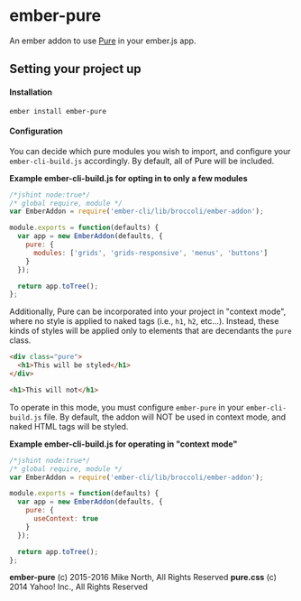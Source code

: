 # ember-pure

An ember addon to use [Pure](http://http://purecss.io/) in your ember.js app.

## Setting your project up

#### Installation
```
ember install ember-pure
```

#### Configuration
You can decide which pure modules you wish to import, and configure your `ember-cli-build.js` accordingly. By default, all of Pure will be included.

**Example ember-cli-build.js for opting in to only a few modules**
```js
/*jshint node:true*/
/* global require, module */
var EmberAddon = require('ember-cli/lib/broccoli/ember-addon');

module.exports = function(defaults) {
  var app = new EmberAddon(defaults, {
    pure: {
      modules: ['grids', 'grids-responsive', 'menus', 'buttons']
    }
  });

  return app.toTree();
};

```

Additionally, Pure can be incorporated into your project in "context mode", where no style is applied to naked tags (i.e., `h1`, `h2`, etc...). Instead, these kinds of styles will be applied only to elements that are decendants the `pure` class.

```html
<div class="pure">
  <h1>This will be styled</h1>
</div>

<h1>This will not</h1>
```

To operate in this mode, you must configure `ember-pure` in your `ember-cli-build.js` file. By default, the addon will NOT be used in context mode, and naked HTML tags will be styled.

**Example ember-cli-build.js for operating in "context mode"**
```js
/*jshint node:true*/
/* global require, module */
var EmberAddon = require('ember-cli/lib/broccoli/ember-addon');

module.exports = function(defaults) {
  var app = new EmberAddon(defaults, {
    pure: {
      useContext: true
    }
  });

  return app.toTree();
};
```


**ember-pure** (c) 2015-2016 Mike North, All Rights Reserved
**pure.css** (c) 2014 Yahoo! Inc., All Rights Reserved
